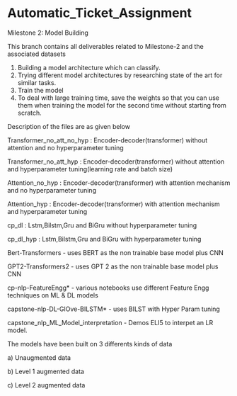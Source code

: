 # Automatic_Ticket_Assignment

Milestone 2: Model Building

This branch contains all deliverables related to Milestone-2 and the associated datasets

1. Building a model architecture which can classify.
2. Trying different model architectures by researching state of the art for similar tasks.
3. Train the model
4. To deal with large training time, save the weights so that you can use them when training the model for the second time without starting from scratch.

Description of the files are as given below

Transformer_no_att_no_hyp : Encoder-decoder(transformer) without attention and no hyperparameter tuning

Transformer_no_att_hyp : Encoder-decoder(transformer) without attention and hyperparameter tuning(learning rate and batch size)

Attention_no_hyp : Encoder-decoder(transformer) with attention mechanism and no hyperparameter tuning

Attention_hyp : Encoder-decoder(transformer) with attention mechanism and hyperparameter tuning

cp_dl : Lstm,Bilstm,Gru and BiGru without hyperparameter tuning

cp_dl_hyp : Lstm,Bilstm,Gru and BiGru with hyperparameter tuning

Bert-Transformers - uses BERT as the non trainable base model plus CNN

GPT2-Transformers2 - uses GPT 2 as the non trainable base model plus CNN

cp-nlp-FeatureEngg* - various notebooks use different Feature Engg techniques on ML & DL models

capstone-nlp-DL-GlOve-BILSTM* - uses BILST with Hyper Param tuning

capstone_nlp_ML_Model_interpretation - Demos ELI5 to interpet an LR model.


The models have been built on 3 differents kinds of data

a) Unaugmented data

b) Level 1 augmented data

c) Level 2 augmented data
